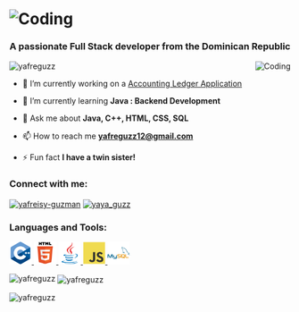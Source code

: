<h1> <img align ="center" width = "1000" height = "" alt = "Coding" src ="https://github.com/YafreGuzz/YafreGuzz/assets/97078610/044b7e49-f9a9-4b3a-a204-aeea12c40247"/></h1>
<h3 align="center">A passionate Full Stack developer from the Dominican Republic</h3>
<img align = "right" alt = "Coding" src ="https://github.com/YafreGuzz/YafreGuzz/assets/97078610/37d155ff-dfe7-48da-ad79-185ca450763e" />

<p align="left"> <img src="https://komarev.com/ghpvc/?username=yafreguzz&label=Profile%20views&color=0e75b6&style=flat" alt="yafreguzz" /> </p>

- 🔭 I’m currently working on a [Accounting Ledger Application](https://github.com/YafreGuzz/Capstone1.git)

- 🌱 I’m currently learning **Java : Backend Development**

- 💬 Ask me about **Java, C++, HTML, CSS, SQL**

- 📫 How to reach me **yafreguzz12@gmail.com**

- ⚡ Fun fact **I have a twin sister!**

<h3 align="left">Connect with me:</h3>
<p align="left">
<a href="https://linkedin.com/in/yafreisy-guzman" target="blank"><img align="center" src="https://raw.githubusercontent.com/rahuldkjain/github-profile-readme-generator/master/src/images/icons/Social/linked-in-alt.svg" alt="yafreisy-guzman" height="30" width="40" /></a>
<a href="https://instagram.com/yaya_guzz" target="blank"><img align="center" src="https://raw.githubusercontent.com/rahuldkjain/github-profile-readme-generator/master/src/images/icons/Social/instagram.svg" alt="yaya_guzz" height="30" width="40" /></a>
</p>

<h3 align="left">Languages and Tools:</h3>
<p align="left"> <a href="https://www.w3schools.com/cpp/" target="_blank" rel="noreferrer"> <img src="https://raw.githubusercontent.com/devicons/devicon/master/icons/cplusplus/cplusplus-original.svg" alt="cplusplus" width="40" height="40"/> </a> <a href="https://www.w3.org/html/" target="_blank" rel="noreferrer"> <img src="https://raw.githubusercontent.com/devicons/devicon/master/icons/html5/html5-original-wordmark.svg" alt="html5" width="40" height="40"/> </a> <a href="https://www.java.com" target="_blank" rel="noreferrer"> <img src="https://raw.githubusercontent.com/devicons/devicon/master/icons/java/java-original.svg" alt="java" width="40" height="40"/> </a> <a href="https://developer.mozilla.org/en-US/docs/Web/JavaScript" target="_blank" rel="noreferrer"> <img src="https://raw.githubusercontent.com/devicons/devicon/master/icons/javascript/javascript-original.svg" alt="javascript" width="40" height="40"/> </a> <a href="https://www.mysql.com/" target="_blank" rel="noreferrer"> <img src="https://raw.githubusercontent.com/devicons/devicon/master/icons/mysql/mysql-original-wordmark.svg" alt="mysql" width="40" height="40"/> </a> </p>

<p><img align="left" src="https://github-readme-stats.vercel.app/api/top-langs?username=yafreguzz&show_icons=true&locale=en&layout=compact" alt="yafreguzz" /></p>

<p>&nbsp;<img align="center" src="https://github-readme-stats.vercel.app/api?username=yafreguzz&show_icons=true&locale=en" alt="yafreguzz" /></p>

<p><img align="center" src="https://github-readme-streak-stats.herokuapp.com/?user=yafreguzz&" alt="yafreguzz" /></p>

